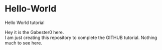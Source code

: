 # Hello-World
Hello World tutorial

Hey it is the Gabester0 here.  
I am just creating this repository to complete the GITHUB tutorial.  Nothing much to see here.
